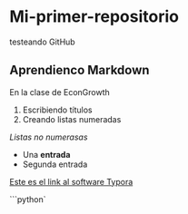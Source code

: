 # Mi-primer-repositorio
testeando GitHub

## Aprendienco Markdown
En la clase de EconGrowth

1. Escribiendo títulos
2. Creando listas numeradas 



*Listas no numerasas* 

* Una **entrada**
* Segunda entrada



[Este es el link al software Typora](https://typora.io/)

\```python\`





